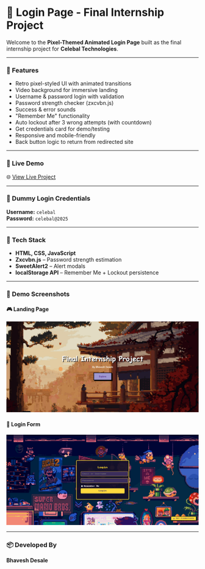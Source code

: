# 🔐 Login Page - Final Internship Project

Welcome to the **Pixel-Themed Animated Login Page** built as the final internship project for **Celebal Technologies**.

---

### 🚀 Features
-  Retro pixel-styled UI with animated transitions  
-  Video background for immersive landing  
-  Username & password login with validation  
-  Password strength checker (zxcvbn.js)  
-  Success & error sounds  
-  "Remember Me" functionality  
-  Auto lockout after 3 wrong attempts (with countdown)  
-  Get credentials card for demo/testing  
-  Responsive and mobile-friendly  
-  Back button logic to return from redirected site  

---

### 🔗 Live Demo
🌐 [View Live Project](https://bhaveshdesale.github.io/Celebal-internship-final-project-task/)  


---

### 🧪 Dummy Login Credentials
**Username:** `celebal`  
**Password:** `celebal@2025`

---

### 📂 Tech Stack
- **HTML, CSS, JavaScript**  
- **Zxcvbn.js** – Password strength estimation  
- **SweetAlert2** – Alert modals  
- **localStorage API** – Remember Me + Lockout persistence  

---

### 📸 Demo Screenshots
#### 🎮 Landing Page
![Landing](./Screenshots/Landing.png)

#### 🔐 Login Form
![Login Form](./Screenshots/Login.png)

---

### 📦 Developed By
**Bhavesh Desale**
